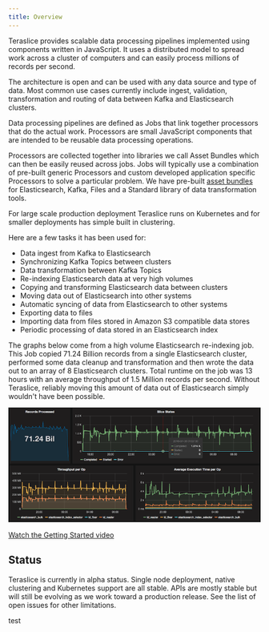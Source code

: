 ```yaml
---
title: Overview
---
```


Teraslice provides scalable data processing pipelines implemented using components written in JavaScript. It uses a distributed model to spread work across a cluster of computers and can easily process millions of records per second.

The architecture is open and can be used with any data source and type of data. Most common use cases currently include ingest, validation, transformation and routing of data between Kafka and Elasticsearch clusters.

Data processing pipelines are defined as Jobs that link together processors that do the actual work. Processors are small JavaScript components that are intended to be reusable data processing operations.

Processors are collected together into libraries we call Asset Bundles which can then be easily reused across jobs. Jobs will typically use a combination of pre-built generic Processors and custom developed application specific Processors to solve a particular problem. We have pre-built [asset bundles](asset-bundles.md) for Elasticsearch, Kafka, Files and a Standard library of data transformation tools.

For large scale production deployment Teraslice runs on Kubernetes and for smaller deployments has simple built in clustering.

Here are a few tasks it has been used for:

- Data ingest from Kafka to Elasticsearch
- Synchronizing Kafka Topics between clusters
- Data transformation between Kafka Topics
- Re-indexing Elasticsearch data at very high volumes
- Copying and transforming Elasticsearch data between clusters
- Moving data out of Elasticsearch into other systems
- Automatic syncing of data from Elasticsearch to other systems
- Exporting data to files
- Importing data from files stored in Amazon S3 compatible data stores
- Periodic processing of data stored in an Elasticsearch index

The graphs below come from a high volume Elasticsearch re-indexing job. This Job copied 71.24 Billion records from a single Elasticsearch cluster, performed some data cleanup and transformation and then wrote the data out to an array of 8 Elasticsearch clusters. Total runtime on the job was 13 hours with an average throughput of 1.5 Million records per second. Without Teraslice, reliably moving this amount of data out of Elasticsearch simply wouldn't have been possible.

![Overview and Getting Started](assets/reindexing-id-71B.png)

[Watch the Getting Started video](https://www.youtube.com/watch?v=TG7flPTZeeg)

## Status

Teraslice is currently in alpha status. Single node deployment, native clustering and Kubernetes support are all stable. APIs are mostly stable but will still be evolving as we work toward a production release. See the list of open issues for other limitations.

test
